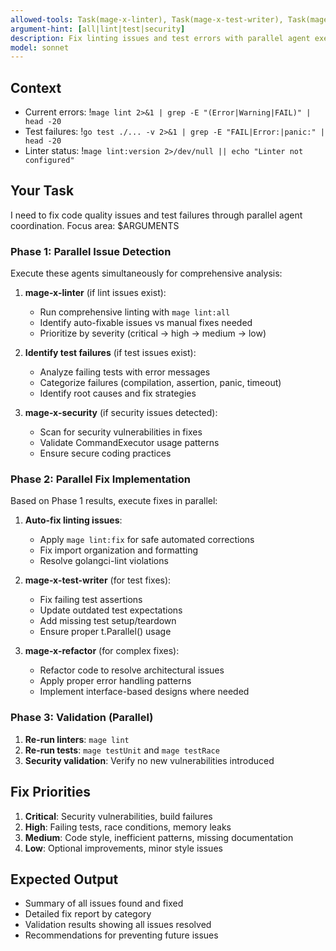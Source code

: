 ```yaml
---
allowed-tools: Task(mage-x-linter), Task(mage-x-test-writer), Task(mage-x-security), Task(mage-x-refactor), Bash(mage lint:*), Bash(mage test:*), Bash(go test:*), Read, Write, MultiEdit, Grep, Glob, LS
argument-hint: [all|lint|test|security]
description: Fix linting issues and test errors with parallel agent execution
model: sonnet
---
```


## Context
- Current errors: !`mage lint 2>&1 | grep -E "(Error|Warning|FAIL)" | head -20`
- Test failures: !`go test ./... -v 2>&1 | grep -E "FAIL|Error:|panic:" | head -20`
- Linter status: !`mage lint:version 2>/dev/null || echo "Linter not configured"`

## Your Task

I need to fix code quality issues and test failures through parallel agent coordination. Focus area: $ARGUMENTS

### Phase 1: Parallel Issue Detection
Execute these agents simultaneously for comprehensive analysis:

1. **mage-x-linter** (if lint issues exist):
   - Run comprehensive linting with `mage lint:all`
   - Identify auto-fixable issues vs manual fixes needed
   - Prioritize by severity (critical → high → medium → low)

2. **Identify test failures** (if test issues exist):
   - Analyze failing tests with error messages
   - Categorize failures (compilation, assertion, panic, timeout)
   - Identify root causes and fix strategies

3. **mage-x-security** (if security issues detected):
   - Scan for security vulnerabilities in fixes
   - Validate CommandExecutor usage patterns
   - Ensure secure coding practices

### Phase 2: Parallel Fix Implementation
Based on Phase 1 results, execute fixes in parallel:

1. **Auto-fix linting issues**:
   - Apply `mage lint:fix` for safe automated corrections
   - Fix import organization and formatting
   - Resolve golangci-lint violations

2. **mage-x-test-writer** (for test fixes):
   - Fix failing test assertions
   - Update outdated test expectations
   - Add missing test setup/teardown
   - Ensure proper t.Parallel() usage

3. **mage-x-refactor** (for complex fixes):
   - Refactor code to resolve architectural issues
   - Apply proper error handling patterns
   - Implement interface-based designs where needed

### Phase 3: Validation (Parallel)
1. **Re-run linters**: `mage lint`
2. **Re-run tests**: `mage testUnit` and `mage testRace`
3. **Security validation**: Verify no new vulnerabilities introduced

## Fix Priorities
1. **Critical**: Security vulnerabilities, build failures
2. **High**: Failing tests, race conditions, memory leaks
3. **Medium**: Code style, inefficient patterns, missing documentation
4. **Low**: Optional improvements, minor style issues

## Expected Output
- Summary of all issues found and fixed
- Detailed fix report by category
- Validation results showing all issues resolved
- Recommendations for preventing future issues